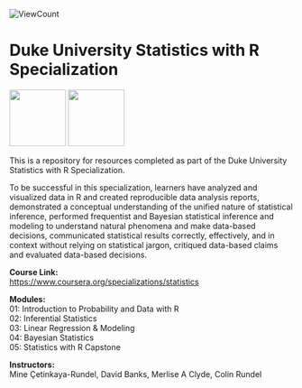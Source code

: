![ViewCount](https://views.whatilearened.today/views/github/mattpinkerton/Duke_Statistics_With_R.svg?cache=remove)

# Duke University Statistics with R Specialization

<img src="https://user-images.githubusercontent.com/85677826/153495601-652b2080-1de4-4590-bc6e-baf261d0d217.png" width="100" height="100"> <img src="https://user-images.githubusercontent.com/85677826/153495667-c2757343-349d-455d-a343-af59a6d2bf7f.png" width="100" height="100">

This is a repository for resources completed as part of the Duke University Statistics with R Specialization.

To be successful in this specialization, learners have analyzed and
visualized data in R and created reproducible data analysis reports,
demonstrated a conceptual understanding of the unified nature of
statistical inference, performed frequentist and Bayesian statistical
inference and modeling to understand natural phenomena and make
data-based decisions, communicated statistical results correctly,
effectively, and in context without relying on statistical jargon, critiqued
data-based claims and evaluated data-based decisions.

**Course Link:**\
https://www.coursera.org/specializations/statistics

**Modules:**\
01: Introduction to Probability and Data with R\
02: Inferential Statistics\
03: Linear Regression & Modeling\
04: Bayesian Statistics\
05: Statistics with R Capstone

**Instructors:**\
Mine Çetinkaya-Rundel, David Banks, Merlise A Clyde, Colin Rundel
